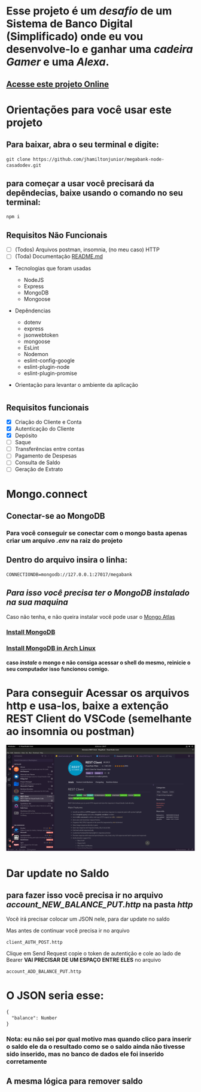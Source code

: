 # Esse projeto é um *desafio* de um Sistema de **Banco Digital** (Simplificado) onde eu vou desenvolve-lo e ganhar uma ***cadeira Gamer*** e uma ***Alexa***.

## [Acesse este projeto Online](34.95.186.221)

# Orientações para você usar este projeto

## Para baixar, abra o seu terminal e digite:
```
git clone https://github.com/jhamiltonjunior/megabank-node-casadodev.git
```

## para começar a usar você precisará da depêndecias, baixe usando o comando no seu terminal:
```
npm i
```

## Requisitos Não Funcionais

- [ ] (Todos) Arquivos postman, insomnia, (no meu caso) HTTP
- [ ] (Toda) Documentação [README.md](README.md)
- Tecnologias que foram usadas
  - NodeJS
  - Express
  - MongoDB
  - Mongoose
- Depêndencias
  - dotenv
  - express
  - jsonwebtoken
  - mongoose
  - EsLint
  - Nodemon
  - eslint-config-google
  - eslint-plugin-node
  - eslint-plugin-promise

- Orientação para levantar o ambiente da aplicação

#

## Requisitos funcionais
- [X] Criação do Cliente e Conta
- [X] Autenticação do Cliente
- [X] Depósito
- [ ] Saque
- [ ] Transferências entre contas
- [ ] Pagamento de Despesas
- [ ] Consulta de Saldo
- [ ] Geração de Extrato

# Mongo.connect
## Conectar-se ao MongoDB

### Para você conseguir se conectar com o mongo basta apenas criar um arquivo *.env* na raiz do projeto

## Dentro do arquivo insira o linha:
```
CONNECTIONDB=mongodb://127.0.0.1:27017/megabank
```

## *Para isso você precisa ter o MongoDB instalado na sua maquina*

Caso não tenha, e não queira instalar você pode usar o [Mongo Atlas](https://www.mongodb.com/atlas/database?tck=docs_server)

### [Install MongoDB](https://docs.mongodb.com/manual/installation/)

### [Install MongoDB in Arch Linux](https://wiki.archlinux.org/title/MongoDB)

#### caso *instale* o mongo e não consiga acessar o shell do mesmo, reinicie o seu computador isso funcionou comigo.

# Para conseguir Acessar os arquivos http e usa-los, baixe a extenção REST Client do VSCode (semelhante ao insomnia ou postman)

![Essa Extenção aí hehehehe!](images/REST-Client.png)

# Dar update no Saldo

## para fazer isso você precisa ir no arquivo *account_NEW_BALANCE_PUT.http* na pasta *http*

Vocẽ irá precisar colocar um JSON nele, para dar update no saldo

Mas antes de continuar você precisa ir no arquivo
```
client_AUTH_POST.http
```
Clique em Send Request copie o token de autentição e cole ao
lado de Bearer **VAI PRECISAR DE UM ESPAÇO ENTRE ELES** no arquivo
```
account_ADD_BALANCE_PUT.http
```

# O JSON seria esse:
```
{
  "balance": Number
}
```
### Nota: eu não sei por qual motivo mas quando clico para inserir o saldo ele da o resultado como se o saldo ainda não tivesse sido inserido, mas no banco de dados ele foi inserido corretamente

## A mesma lógica para remover saldo